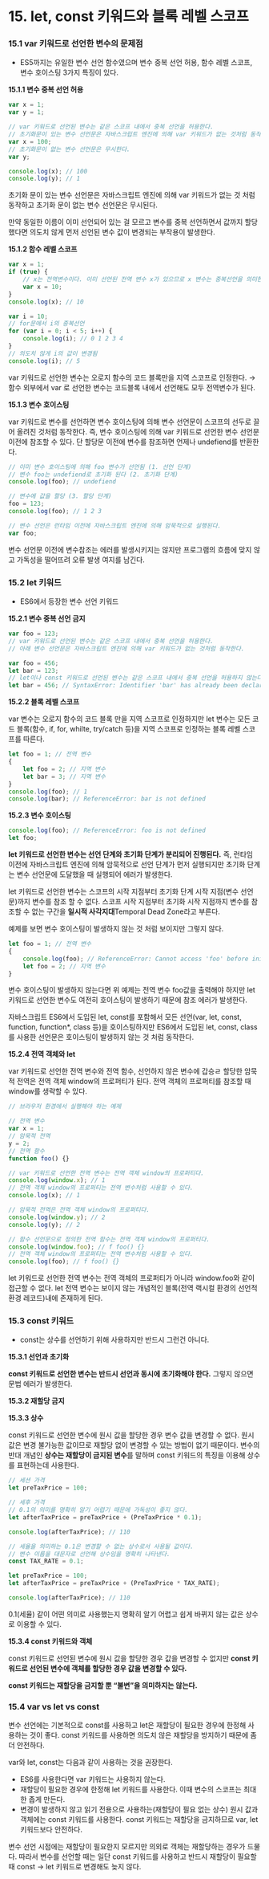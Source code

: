 # 15. let, const 키워드와 블록 레벨 스코프

### 15.1 var 키워드로 선언한 변수의 문제점

- ES5까지는 유일한 변수 선언 함수였으며 변수 중복 선언 허용, 함수 레벨 스코프, 변수 호이스팅 3가지 특징이 있다.

**15.1.1 변수 중복 선언 허용**

```jsx
var x = 1;
var y = 1;

// var 키워드로 선언된 변수는 같은 스코프 내에서 중복 선언을 허용한다.
// 초기화문이 있는 변수 선언문은 자바스크립트 엔진에 의해 var 키워드가 없는 것처럼 동작한다.
var x = 100;
// 초기화문이 없는 변수 선언문은 무시한다.
var y;

console.log(x); // 100
console.log(y); // 1
```

초기화 문이 있는 변수 선언문은 자바스크립트 엔진에 의해 var 키워드가 없는 것 처럼 동작하고 초기화 문이 없는 변수 선언문은 무시된다. 

만약 동일한 이름이 이미 선언되어 있는 걸 모르고 변수를 중복 선언하면서 값까지 할당했다면 의도치 않게 먼저 선언된 변수 값이 변경되는 부작용이 발생한다.

**15.1.2 함수 레벨 스코프**

```jsx
var x = 1;
if (true) {
	// x는 전역변수이다. 이미 선언된 전역 변수 x가 있으므로 x 변수는 중복선언을 의미한다.
	var x = 10;
}
console.log(x); // 10

var i = 10;
// for문에서 i의 중복선언
for (var i = 0; i < 5; i++) {
	console.log(i); // 0 1 2 3 4
}
// 의도치 않게 i의 값이 변경됨
console.log(i); // 5
```

var 키워드로 선언한 변수는 오로지 함수의 코드 블록만을 지역 스코프로 인정한다. → 함수 외부에서 var 로 선언한 변수는 코드블록 내에서 선언해도 모두 전역변수가 된다.

**15.1.3 변수 호이스팅**

var 키워드로 변수를 선언하면 변수 호이스팅에 의해 변수 선언문이 스코프의 선두로 끌어 올려진 것처럼 동작한다. 즉, 변수 호이스팅에 의해 var 키워드로 선언한 변수 선언문 이전에 참조할 수 있다. 단 할당문 이전에 변수를 참조하면 언제나 undefiend를 반환한다.

```jsx
// 이미 변수 호이스팅에 의해 foo 변수가 선언됨 (1. 선언 단계)
// 변수 foo는 undefiend로 초기화 된다 (2. 초기화 단계)
console.log(foo); // undefiend

// 변수에 값을 할당 (3. 할당 단계)
foo = 123;
console.log(foo); // 1 2 3

// 변수 선언은 런타임 이전에 자바스크립트 엔진에 의해 암묵적으로 실행된다.
var foo;
```

변수 선언문 이전에 변수참조는 에러를 발생시키지는 않지만 프로그램의 흐름에 맞지 않고 가독성을 떨어뜨려 오류 발생 여지를 남긴다.

### 15.2 let 키워드

- ES6에서 등장한 변수 선언 키워드

**15.2.1 변수 중복 선언 금지**

```jsx
var foo = 123;
// var 키워드로 선언된 변수는 같은 스코프 내에서 중복 선언을 허용한다.
// 아래 변수 선언문은 자바스크립트 엔진에 의해 var 키워드가 없는 것처럼 동작한다.

var foo = 456;
let bar = 123;
// let이나 const 키워드로 선언된 변수는 같은 스코프 내에서 중복 선언을 허용하지 않는다.
let bar = 456; // SyntaxError: Identifier 'bar' has already been declared
```

**15.2.2 블록 레벨 스코프**

var 변수는 오로지 함수의 코드 블록 만을 지역 스코프로 인정하지만 let 변수는 모든 코드 블록(함수, if, for, whilte, try/catch 등)을 지역 스코프로 인정하는 블록 레벨 스코프를 따른다.

```jsx
let foo = 1; // 전역 변수
{
	let foo = 2; // 지역 변수
	let bar = 3; // 지역 변수
}
console.log(foo); // 1
console.log(bar); // ReferenceError: bar is not defined
```

**15.2.3 변수 호이스팅**

```jsx
console.log(foo); // ReferenceError: foo is not defined
let foo;
```

**let 키워드로 선언한 변수는 선언 단계와 초기화 단계가 분리되어 진행된다.** 즉, 런타임 이전에 자바스크립트 엔진에 의해 암묵적으로 선언 단계가 먼저 실행되지만 초기화 단계는 변수 선언문에 도달했을 때 실행되어 에러가 발생한다.

let 키워드로 선언한 변수는 스코프의 시작 지점부터 초기화 단계 시작 지점(변수 선언문)까지 변수를 참조 할 수 없다. 스코프 시작 지점부터 초기화 시작 지점까지 변수를 참조할 수 없는 구간을 **일시적 사각지대**Temporal Dead Zone라고 부른다.

예제를 보면 변수 호이스팅이 발생하지 않는 것 처럼 보이지만 그렇지 않다.

```jsx
let foo = 1; // 전역 변수
{
	console.log(foo); // ReferenceError: Cannot access 'foo' before initialization
	let foo = 2; // 지역 변수
}
```

변수 호이스팅이 발생하지 않는다면 위 예제는 전역 변수 foo값을 출력해야 하지만 let 키워드로 선언한 변수도 여전히 호이스팅이 발생하기 때문에 참조 에러가 발생한다.

자바스크립트 ES6에서 도입된 let, const를 포함해서 모든 선언(var, let, const, function, function*, class 등)을 호이스팅하지만 ES6에서 도입된 let, const, class를 사용한 선언문은 호이스팅이 발생하지 않는 것 처럼 동작한다.

**15.2.4 전역 객체와 let**

var 키워드로 선언한 전역 변수와 전역 함수, 선언하지 않은 변수에 갑승ㄹ 할당한 암묵적 전역은 전역 객체 window의 프로퍼티가 된다. 전역 객체의 프로퍼티를 참조할 때 window를 생략할 수 있다.

```jsx
// 브라우저 환경에서 실행해야 하는 예제

// 전역 변수
var x = 1;
// 암묵적 전역
y = 2;
// 전역 함수
function foo() {}

// var 키워드로 선언한 전역 변수는 전역 객체 window의 프로퍼티다.
console.log(window.x); // 1
// 전역 객체 window의 프로퍼티는 전역 변수처럼 사용할 수 있다.
console.log(x); // 1

// 암묵적 전역은 전역 객체 window의 프로퍼티다.
console.log(window.y); // 2
console.log(y); // 2

// 함수 선언문으로 정의한 전역 함수는 전역 객체 window의 프로퍼티다.
console.log(window.foo); // f foo() {}
// 전역 객체 window의 프로퍼티는 전역 변수처럼 사용할 수 있다.
console.log(foo); // f foo() {}
```

let 키워드로 선언한 전역 변수는 전역 객체의 프로퍼티가 아니라 window.foo와 같이 접근할 수 없다. let 전역 변수는 보이지 않는 개념적인 블록(전역 랙시컬 환경의 선언적 환경 레코드)내에 존재하게 된다.

### 15.3 const 키워드

- const는 상수를 선언하기 위해 사용하지만 반드시 그런건 아니다.

**15.3.1 선언과 초기화**

**const 키워드로 선언한 변수는 반드시 선언과 동시에 초기화해야 한다.** 그렇지 않으면 문법 에러가 발생한다.

**15.3.2 재할당 금지**

**15.3.3 상수**

const 키워드로 선언한 변수에 원시 값을 할당한 경우 변수 값을 변경할 수 없다. 원시 값은 변경 불가능한 값이므로 재할당 없이 변경할 수 있는 방법이 없기 때문이다. 변수의 반대 개념인 **상수는 재할당이 금지된 변수**를 말하며 const 키워드의 특징을 이용해 상수를 표현하는데 사용한다.

```jsx
// 세션 가격
let preTaxPrice = 100;

// 세후 가격
// 0.1의 의미를 명확히 알기 어렵기 때문에 가독성이 좋지 않다.
let afterTaxPrice = preTaxPrice + (PreTaxPrice * 0.1);

console.log(afterTaxPrice); // 110

// 세율을 의미하는 0.1은 변경할 수 없는 상수로서 사용될 값이다.
// 변수 이름을 대문자로 선언해 상수임을 명확히 나타낸다.
const TAX_RATE = 0.1;

let preTaxPrice = 100;
let afterTaxPrice = preTaxPrice + (PreTaxPrice * TAX_RATE);

console.log(afterTaxPrice); // 110
```

0.1(세율) 같이 어떤 의미로 사용했는지 명확히 알기 어렵고 쉽게 바뀌지 않는 값은 상수로 이용할 수 있다.

**15.3.4 const 키워드와 객체**

const 키워드로 선언된 변수에 원시 값을 할당한 경우 값을 변경할 수 없지만 **const 키워드로 선언된 변수에 객체를 할당한 경우 값을 변경할 수 있다.**

**const 키워드는 재할당을 금지할 뿐 “불변”을 의미하지는 않는다.**

### 15.4 var vs let vs const

변수 선언에는 기본적으로 const를 사용하고 let은 재할당이 필요한 경우에 한정해 사용하는 것이 좋다. const 키워드를 사용하면 의도치 않은 재할당을 방지하기 때문에 좀 더 안전하다.

var와 let, const는 다음과 같이 사용하는 것을 권장한다.

- ES6를 사용한다면 var 키워드는 사용하지 않는다.
- 재할당이 필요한 경우에 한정해 let 키워드를 사용한다. 이때 변수의 스코프는 최대한 좁게 만든다.
- 변경이 발생하지 않고 읽기 전용으로 사용하는(재할당이 필요 없는 상수) 원시 값과 객체에는 const 키워드를 사용한다. const 키워드는 재할당을 금지하므로 var, let 키워드보다 안전하다.

변수 선언 시점에는 재할당이 필요한지 모르지만 의외로 객체는 재할당하는 경우가 드물다. 따라서 변수를 선언할 때는 일단 const 키워드를 사용하고 반드시 재할당이 필요할 때 const → let 키워드로 변경해도 늦지 않다.
